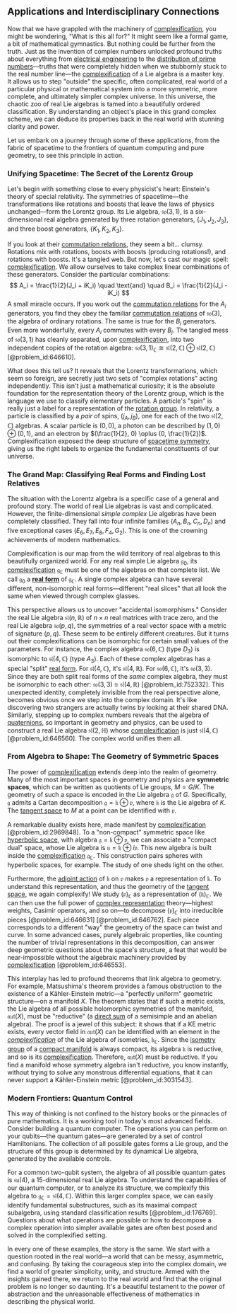 ## Applications and Interdisciplinary Connections

Now that we have grappled with the machinery of [complexification](@article_id:260281), you might be wondering, "What is this all for?" It might seem like a formal game, a bit of mathematical gymnastics. But nothing could be further from the truth. Just as the invention of complex numbers unlocked profound truths about everything from [electrical engineering](@article_id:262068) to the [distribution of prime numbers](@article_id:636953)—truths that were completely hidden when we stubbornly stuck to the real number line—the [complexification](@article_id:260281) of a Lie algebra is a master key. It allows us to step "outside" the specific, often complicated, real world of a particular physical or mathematical system into a more symmetric, more complete, and ultimately simpler complex universe. In this universe, the chaotic zoo of real Lie algebras is tamed into a beautifully ordered classification. By understanding an object's place in this grand complex scheme, we can deduce its properties back in the real world with stunning clarity and power.

Let us embark on a journey through some of these applications, from the fabric of spacetime to the frontiers of quantum computing and pure geometry, to see this principle in action.

### Unifying Spacetime: The Secret of the Lorentz Group

Let's begin with something close to every physicist's heart: Einstein's theory of special relativity. The symmetries of spacetime—the transformations like rotations and boosts that leave the laws of physics unchanged—form the Lorentz group. Its Lie algebra, $\mathfrak{so}(3,1)$, is a six-dimensional real algebra generated by three rotation generators, $\lbrace J_1, J_2, J_3 \rbrace$, and three boost generators, $\lbrace K_1, K_2, K_3 \rbrace$.

If you look at their [commutation relations](@article_id:136286), they seem a bit... clumsy. Rotations mix with rotations, boosts with boosts (producing rotations!), and rotations with boosts. It's a tangled web. But now, let's cast our magic spell: [complexification](@article_id:260281). We allow ourselves to take complex linear combinations of these generators. Consider the particular combinations:
$$
A_i = \frac{1}{2}(J_i + iK_i) \quad \text{and} \quad B_i = \frac{1}{2}(J_i - iK_i)
$$
A small miracle occurs. If you work out the [commutation relations](@article_id:136286) for the $A_i$ generators, you find they obey the familiar [commutation relations](@article_id:136286) of $\mathfrak{so}(3)$, the algebra of ordinary rotations. The same is true for the $B_i$ generators. Even more wonderfully, every $A_i$ commutes with every $B_j$. The tangled mess of $\mathfrak{so}(3,1)$ has cleanly separated, upon [complexification](@article_id:260281), into two independent copies of the rotation algebra: $\mathfrak{so}(3,1)_{\mathbb{C}} \cong \mathfrak{sl}(2, \mathbb{C}) \oplus \mathfrak{sl}(2, \mathbb{C})$ [@problem_id:646610].

What does this tell us? It reveals that the Lorentz transformations, which seem so foreign, are secretly just two sets of "complex rotations" acting independently. This isn't just a mathematical curiosity; it is the absolute foundation for the representation theory of the Lorentz group, which is the language we use to classify elementary particles. A particle's "spin" is really just a label for a representation of the [rotation group](@article_id:203918). In relativity, a particle is classified by a *pair* of spins, $(j_A, j_B)$, one for each of the two $\mathfrak{sl}(2, \mathbb{C})$ algebras. A scalar particle is $(0,0)$, a photon can be described by $(1,0) \oplus (0,1)$, and an electron by $(\frac{1}{2}, 0) \oplus (0, \frac{1}{2})$. Complexification exposed the deep structure of [spacetime symmetry](@article_id:178535), giving us the right labels to organize the fundamental constituents of our universe.

### The Grand Map: Classifying Real Forms and Finding Lost Relatives

The situation with the Lorentz algebra is a specific case of a general and profound story. The world of real Lie algebras is vast and complicated. However, the finite-dimensional *simple complex* Lie algebras have been completely classified. They fall into four infinite families ($A_n, B_n, C_n, D_n$) and five exceptional cases ($E_6, E_7, E_8, F_4, G_2$). This is one of the crowning achievements of modern mathematics.

Complexification is our map from the wild territory of real algebras to this beautifully organized world. For any real simple Lie algebra $\mathfrak{g}_0$, its [complexification](@article_id:260281) $\mathfrak{g}_{\mathbb{C}}$ must be one of the algebras on that complete list. We call $\mathfrak{g}_0$ a **[real form](@article_id:193372)** of $\mathfrak{g}_{\mathbb{C}}$. A single complex algebra can have several different, non-isomorphic real forms—different "real slices" that all look the same when viewed through complex glasses.

This perspective allows us to uncover "accidental isomorphisms." Consider the real Lie algebra $\mathfrak{sl}(n, \mathbb{R})$ of $n \times n$ real matrices with trace zero, and the real Lie algebra $\mathfrak{so}(p,q)$, the symmetries of a real vector space with a metric of signature $(p,q)$. These seem to be entirely different creatures. But it turns out their complexifications can be isomorphic for certain small values of the parameters. For instance, the complex algebra $\mathfrak{so}(6, \mathbb{C})$ (type $D_3$) is isomorphic to $\mathfrak{sl}(4, \mathbb{C})$ (type $A_3$). Each of these complex algebras has a special "split" [real form](@article_id:193372). For $\mathfrak{sl}(4, \mathbb{C})$, it's $\mathfrak{sl}(4, \mathbb{R})$. For $\mathfrak{so}(6, \mathbb{C})$, it's $\mathfrak{so}(3,3)$. Since they are both split real forms of the *same* complex algebra, they must be isomorphic to each other: $\mathfrak{so}(3,3) \cong \mathfrak{sl}(4, \mathbb{R})$ [@problem_id:752332]. This unexpected identity, completely invisible from the real perspective alone, becomes obvious once we step into the complex domain. It's like discovering two strangers are actually twins by looking at their shared DNA. Similarly, stepping up to complex numbers reveals that the algebra of [quaternions](@article_id:146529), so important in geometry and physics, can be used to construct a real Lie algebra $\mathfrak{sl}(2, \mathbb{H})$ whose [complexification](@article_id:260281) is just $\mathfrak{sl}(4, \mathbb{C})$ [@problem_id:646560]. The complex world unifies them all.

### From Algebra to Shape: The Geometry of Symmetric Spaces

The power of [complexification](@article_id:260281) extends deep into the realm of geometry. Many of the most important spaces in geometry and physics are **symmetric spaces**, which can be written as quotients of Lie groups, $M = G/K$. The geometry of such a space is encoded in the Lie algebra $\mathfrak{g}$ of $G$. Specifically, $\mathfrak{g}$ admits a Cartan decomposition $\mathfrak{g} = \mathfrak{k} \oplus \mathfrak{p}$, where $\mathfrak{k}$ is the Lie algebra of $K$. The [tangent space](@article_id:140534) to $M$ at a point can be identified with $\mathfrak{p}$.

A remarkable duality exists here, made manifest by [complexification](@article_id:260281) [@problem_id:2969848]. To a "non-compact" symmetric space like [hyperbolic space](@article_id:267598), with algebra $\mathfrak{g} = \mathfrak{k} \oplus \mathfrak{p}$, we can associate a "compact dual" space, whose Lie algebra is $\mathfrak{u} = \mathfrak{k} \oplus i\mathfrak{p}$. This new algebra is built inside the [complexification](@article_id:260281) $\mathfrak{g}_{\mathbb{C}}$. This construction pairs spheres with hyperbolic spaces, for example. The study of one sheds light on the other.

Furthermore, the [adjoint action](@article_id:141329) of $\mathfrak{k}$ on $\mathfrak{p}$ makes $\mathfrak{p}$ a representation of $\mathfrak{k}$. To understand this representation, and thus the geometry of the [tangent space](@article_id:140534), we again complexify! We study $(\mathfrak{p})_{\mathbb{C}}$ as a representation of $(\mathfrak{k})_{\mathbb{C}}$. We can then use the full power of [complex representation](@article_id:182602) theory—highest weights, Casimir operators, and so on—to decompose $(\mathfrak{p})_{\mathbb{C}}$ into irreducible pieces [@problem_id:646631] [@problem_id:646762]. Each piece corresponds to a different "way" the geometry of the space can twist and curve. In some advanced cases, purely algebraic properties, like counting the number of trivial representations in this decomposition, can answer deep geometric questions about the space's structure, a feat that would be near-impossible without the algebraic machinery provided by [complexification](@article_id:260281) [@problem_id:646553].

This interplay has led to profound theorems that link algebra to geometry. For example, Matsushima's theorem provides a famous obstruction to the existence of a Kähler-Einstein metric—a "perfectly uniform" geometric structure—on a manifold $X$. The theorem states that if such a metric exists, the Lie algebra of all possible holomorphic symmetries of the manifold, $\mathfrak{aut}(X)$, must be "reductive" (a [direct sum](@article_id:156288) of a semisimple and an abelian algebra). The proof is a jewel of this subject: it shows that if a KE metric exists, every vector field in $\mathfrak{aut}(X)$ can be identified with an element in the *[complexification](@article_id:260281)* of the Lie algebra of isometries, $\mathfrak{k}_{\mathbb{C}}$. Since the [isometry group](@article_id:161167) of a [compact manifold](@article_id:158310) is always compact, its algebra $\mathfrak{k}$ is reductive, and so is its [complexification](@article_id:260281). Therefore, $\mathfrak{aut}(X)$ must be reductive. If you find a manifold whose symmetry algebra isn't reductive, you know instantly, without trying to solve any monstrous differential equations, that it can never support a Kähler-Einstein metric [@problem_id:3031543].

### Modern Frontiers: Quantum Control

This way of thinking is not confined to the history books or the pinnacles of pure mathematics. It is a working tool in today's most advanced fields. Consider building a quantum computer. The operations you can perform on your qubits—the quantum gates—are generated by a set of control Hamiltonians. The collection of all possible gates forms a Lie group, and the structure of this group is determined by its dynamical Lie algebra, generated by the available controls.

For a common two-qubit system, the algebra of all possible quantum gates is $\mathfrak{su}(4)$, a 15-dimensional real Lie algebra. To understand the capabilities of our quantum computer, or to analyze its structure, we complexify this algebra to $\mathfrak{g}_{\mathbb{C}} = \mathfrak{sl}(4, \mathbb{C})$. Within this larger complex space, we can easily identify fundamental substructures, such as its maximal compact subalgebra, using standard classification results [@problem_id:176769]. Questions about what operations are possible or how to decompose a complex operation into simpler available gates are often best posed and solved in the complexified setting.

In every one of these examples, the story is the same. We start with a question rooted in the real world—a world that can be messy, asymmetric, and confusing. By taking the courageous step into the complex domain, we find a world of greater simplicity, unity, and structure. Armed with the insights gained there, we return to the real world and find that the original problem is no longer so daunting. It's a beautiful testament to the power of abstraction and the unreasonable effectiveness of mathematics in describing the physical world.